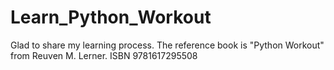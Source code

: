 # Learn_Python_Workout
Glad to share my learning process. The reference book is "Python Workout" from Reuven M. Lerner. ISBN 9781617295508
